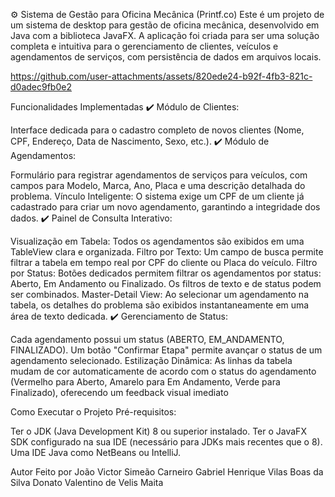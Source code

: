 ⚙️ Sistema de Gestão para Oficina Mecânica (Printf.co)
Este é um projeto de um sistema de desktop para gestão de oficina mecânica, desenvolvido em Java com a biblioteca JavaFX. A aplicação foi criada para ser uma solução completa e intuitiva para o gerenciamento de clientes, veículos e agendamentos de serviços, com persistência de dados em arquivos locais.

https://github.com/user-attachments/assets/820ede24-b92f-4fb3-821c-d0adec9fb0e2

Funcionalidades Implementadas
✔️ Módulo de Clientes:

Interface dedicada para o cadastro completo de novos clientes (Nome, CPF, Endereço, Data de Nascimento, Sexo, etc.).
✔️ Módulo de Agendamentos:

Formulário para registrar agendamentos de serviços para veículos, com campos para Modelo, Marca, Ano, Placa e uma descrição detalhada do problema.
Vínculo Inteligente: O sistema exige um CPF de um cliente já cadastrado para criar um novo agendamento, garantindo a integridade dos dados.
✔️ Painel de Consulta Interativo:

Visualização em Tabela: Todos os agendamentos são exibidos em uma TableView clara e organizada.
Filtro por Texto: Um campo de busca permite filtrar a tabela em tempo real por CPF do cliente ou Placa do veículo.
Filtro por Status: Botões dedicados permitem filtrar os agendamentos por status: Aberto, Em Andamento ou Finalizado. Os filtros de texto e de status podem ser combinados.
Master-Detail View: Ao selecionar um agendamento na tabela, os detalhes do problema são exibidos instantaneamente em uma área de texto dedicada.
✔️ Gerenciamento de Status:

Cada agendamento possui um status (ABERTO, EM_ANDAMENTO, FINALIZADO).
Um botão "Confirmar Etapa" permite avançar o status de um agendamento selecionado.
Estilização Dinâmica: As linhas da tabela mudam de cor automaticamente de acordo com o status do agendamento (Vermelho para Aberto, Amarelo para Em Andamento, Verde para Finalizado), oferecendo um feedback visual imediato

Como Executar o Projeto
Pré-requisitos:

Ter o JDK (Java Development Kit) 8 ou superior instalado.
Ter o JavaFX SDK configurado na sua IDE (necessário para JDKs mais recentes que o 8).
Uma IDE Java como NetBeans ou IntelliJ.

Autor
Feito por
João Victor Simeão Carneiro
Gabriel Henrique Vilas Boas da Silva
Donato Valentino de Velis Maita
